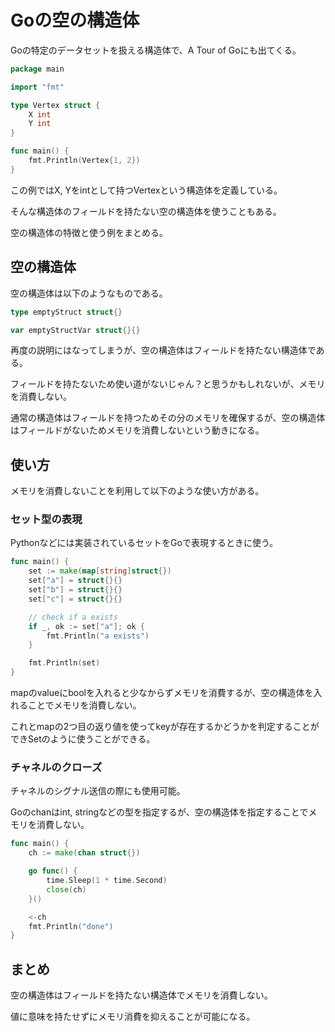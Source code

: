 # Goの空の構造体

Goの特定のデータセットを扱える構造体で、A Tour of Goにも出てくる。

```go
package main

import "fmt"

type Vertex struct {
    X int
    Y int
}

func main() {
    fmt.Println(Vertex{1, 2})
}
```

この例ではX, Yをintとして持つVertexという構造体を定義している。

そんな構造体のフィールドを持たない空の構造体を使うこともある。

空の構造体の特徴と使う例をまとめる。

## 空の構造体

空の構造体は以下のようなものである。

```go
type emptyStruct struct{}

var emptyStructVar struct{}{}
```

再度の説明にはなってしまうが、空の構造体はフィールドを持たない構造体である。

フィールドを持たないため使い道がないじゃん？と思うかもしれないが、メモリを消費しない。

通常の構造体はフィールドを持つためその分のメモリを確保するが、空の構造体はフィールドがないためメモリを消費しないという動きになる。

## 使い方

メモリを消費しないことを利用して以下のような使い方がある。

### セット型の表現

Pythonなどには実装されているセットをGoで表現するときに使う。

```go
func main() {
    set := make(map[string]struct{})
    set["a"] = struct{}{}
    set["b"] = struct{}{}
    set["c"] = struct{}{}

    // check if a exists
    if _, ok := set["a"]; ok {
        fmt.Println("a exists")
    }

    fmt.Println(set)
}
```

mapのvalueにboolを入れると少なからずメモリを消費するが、空の構造体を入れることでメモリを消費しない。

これとmapの2つ目の返り値を使ってkeyが存在するかどうかを判定することができSetのように使うことができる。

### チャネルのクローズ

チャネルのシグナル送信の際にも使用可能。

Goのchanはint, stringなどの型を指定するが、空の構造体を指定することでメモリを消費しない。

```go
func main() {
    ch := make(chan struct{})

    go func() {
        time.Sleep(1 * time.Second)
        close(ch)
    }()

    <-ch
    fmt.Println("done")
}
```

## まとめ

空の構造体はフィールドを持たない構造体でメモリを消費しない。

値に意味を持たせずにメモリ消費を抑えることが可能になる。
